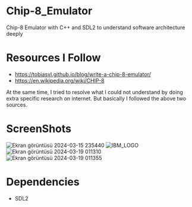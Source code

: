 # Chip-8_Emulator
Chip-8 Emulator with C++ and SDL2 to understand software architecture deeply

# Resources I Follow 
* https://tobiasvl.github.io/blog/write-a-chip-8-emulator/
* https://en.wikipedia.org/wiki/CHIP-8

At the same time, I tried to resolve what I could not understand by doing extra specific research on internet.
But basically I followed the above two sources.

# ScreenShots
![Ekran görüntüsü 2024-03-15 235440](https://github.com/ozgurozkan01/Chip-8_Emulator/assets/90643276/d3c4d89e-35c6-4586-b529-b0407d9d80de)
![IBM_LOGO](https://github.com/ozgurozkan01/Chip-8_Emulator/assets/90643276/7bf72c59-17b4-4432-9ade-a16c13c23ec1)
![Ekran görüntüsü 2024-03-19 011310](https://github.com/ozgurozkan01/Chip-8_Emulator/assets/90643276/5cda8140-08c9-4787-b19a-b3beb1c00851)
![Ekran görüntüsü 2024-03-19 011355](https://github.com/ozgurozkan01/Chip-8_Emulator/assets/90643276/b71fb2a4-befd-4b96-bc9c-48d7495e09d8)

# Dependencies
* SDL2